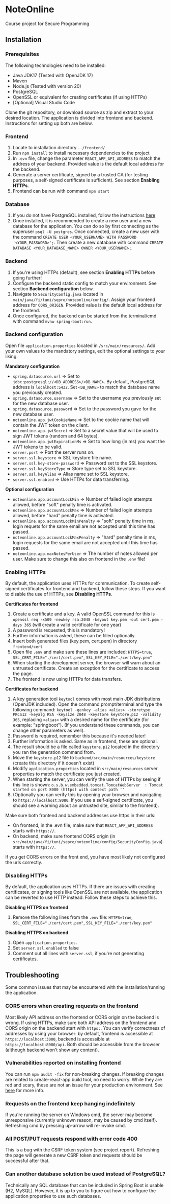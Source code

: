 # NoteOnline
Course project for Secure Programming

## Installation

### Prerequisites
The following technologies need to be installed:
- Java JDK17 (Tested with OpenJDK 17)
- Maven
- Node.js (Tested with version 20)
- PostgreSQL
- OpenSSL or equivalent for creating certificates (if using HTTPs)
- [Optional] Visual Studio Code

Clone the git repository, or download source as zip and extract to your desired location. The application is divided into frontend and backend. Instructions for setting up both are below.
### Frontend
1. Locate to installation directory `../frontend/`
2. Run `npm install` to install necessary dependencies to the project
3. In `.evn` file, change the parameter `REACT_APP_API_ADDRESS` to match the address of your backend. Provided value is the default local address for the backend.
4. Generate a server certificate, signed by a trusted CA (for testing purposes, a self-signed certificate is sufficient). See section **Enabling HTTPs**.
5. Frontend can be run with command `npm start`

### Database
1. If you do not have PostgreSQL installed, follow the instructions [here](https://www.postgresql.org/)
2. Once installed, it is recommended to create a new user and a new database for the application. You can do so by first connecting as the superuser `psql -U postgres`. Once connected, create a new user with the command `CREATE USER <YOUR_USERNAME> WITH PASSWORD '<YOUR_PASSWORD>';`. Then create a new database with command `CREATE DATABASE <YOUR_DATABASE_NAME> OWNER <YOUR_USERNAME>;`.

### Backend
1. If you're using HTTPs (default), see section **Enabling HTTPs** before going further!
2. Configure the backend static config to match your environment. See section **Backend configuration** below.
3. Navigate to `SecurityConfig.java` located in `main/java/fi/tuni/sepro/noteonline/config/`. Assign your frontend address for `CORS_ORIGIN`. Provided value is the default local address for the frontend.
4. Once configured, the backend can be started from the terminal/cmd with command `mvnw spring-boot:run`.

### Backend configuration
Open file `application.properties` located in `/src/main/resources/`. Add your own values to the mandatory settings, edit the optional settings to your liking.

**Mandatory configuration**
- `spring.datasource.url` => Set to `jdbc:postgresql://<DB_ADDRESS>/<DB_NAME>`. By default, PostgreSQL address is `localhost:5432`. Set `<DB_NAME>` to match the database name you previously created.
- `spring.datasource.username` => Set to the username you previously set for the new database user.
- `spring.datasource.password` => Set to the password you gave for the new database user.
- `noteonline.app.jwtCookieName` => Set to the cookie name that will contain the JWT token on the client.
- `noteonline.app.jwtSecret` => Set to a secret value that will be used to sign JWT tokens (random and 64 bytes).
- `noteonline.app.jwtExpirationMs` => Set to how long (in ms) you want the JWT tokens to be valid.
- `server.port` => Port the server runs on.
- `server.ssl.keystore` => SSL keystore file name.
- `server.ssl.key-store-password` => Password set to the SSL keystore.
- `server.ssl.keyStoreType` => Store type set to SSL keystore.
- `server.ssl.keyAlias` => Alias name set to SSL keystore.
- `server.ssl.enabled` => Use HTTPs for data transferring.

**Optional configuration**
- `noteonline.app.accountLockMin` => Number of failed login attempts allowed, before "soft" penalty time is activated.
- `noteonline.app.accountLockMax` => Number of failed login attempts allowed, before "hard" penalty time is activated.
- `noteonline.app.accountLockMinPenalty` => "soft" penalty time in ms, login requets for the same email are not accepted until this time has passed.
- `noteonline.app.accountLockMaxPenalty` => "hard" penalty time in ms, login requests for the same email are not accepted until this time has passed.
- `noteonline.app.maxNotesPerUser` => The number of notes allowed per user. Make sure to change this also on frontend in the `.env` file!

### Enabling HTTPs
By default, the application uses HTTPs for communication. To create self-signed certificates for frontend and backend, follow these steps. If you want to disable the use of HTTPs, see **Disabling HTTPs**.

**Certificates for frontend**
1. Create a certificate and a key. A valid OpenSSL command for this is `openssl req -x509 -newkey rsa:2048 -keyout key.pem -out cert.pem -days 365` (will create a valid certificate for one year)
2. A password is requested, this is mandatory!
3. Further information is asked, these can be filled optionally.
4. Insert both generated files (key.pem, cert.pem) in directory `frontend/cert`
5. Open file `.env` and make sure these lines are included: `HTTPS=true`, `SSL_CERT_FILE="./cert/cert.pem"`, `SSL_KEY_FILE="./cert/key.pem"`
6. When starting the development server, the browser will warn about an untrusted certificate. Create an exception for the certificate to access the page.
7. The frontend is now using HTTPs for data transfers.


**Certificates for backend**
1. A key generation tool `keytool` comes with most main JDK distributions (OpenJDK included). Open the command prompt/terminal and type the following command: `keytool -genkey -alias <alias> -storetype PKCS12 -keyalg RSA -keysize 2048 -keystore keystore.p12 -validity 365`, replacing `<alias>` with a desired name for the certificate (for example: "springboot"). (If you understand these commands, you can change other parameters as well).
2. Password is required, remember this because it's needed later!
3. Further information is asked. Same as in frontend, these are optional.
4. The result should be a file called `keystore.p12` located in the directory you ran the generation command from.
5. Move the `keystore.p12` file to `backend/src/main/resources/keystore` (create this directory if it doesn't exist)
6. Modify `application.properties` located in `src/main/resources` server properties to match the certificate you just created. 
7. When starting the server, you can verify the use of HTTPs by seeing if this line is shown: `o.s.b.w.embedded.tomcat.TomcatWebServer  : Tomcat started on port 8080 (https) with context path ''`
8. (Optionally you can verify this by opening your browser and navigating to `https://localhost:8080`. If you use a self-signed certificate, you should see a warning about an untrusted site, similar to the frontend).

Make sure both frontend and backend addresses use https in their urls:
- On frontend, in the .evn file, make sure that `REACT_APP_API_ADDRESS` starts with `https://`. 
- On backend, make sure frontend CORS origin (in `src/main/java/fi/tuni/sepro/noteonline/config/SecurityConfig.java`) starts with `https://`.

If you get CORS errors on the front end, you have most likely not configured the urls correctly. 


### Disabling HTTPs
By default, the application uses HTTPs. If there are issues with creating certificates, or signing tools like OpenSSL are not available, the application can be reverted to use HTTP instead. Follow these steps to achieve this.

**Disabling HTTPS on frontend**
1. Remove the following lines from the `.env` file: `HTTPS=true`, `SSL_CERT_FILE="./cert/cert.pem"`, `SSL_KEY_FILE="./cert/key.pem"`

**Disabling HTTPS on backend**
1. Open `application.properties`. 
2. Set `server.ssl.enabled` to false
3. Comment out all lines with `server.ssl`, if you're not generating certificates. 


## Troubleshooting
Some common issues that may be encountered with the installation/running the application.

### CORS errors when creating requests on the frontend
Most likely API address on the frontend or CORS origin on the backend is wrong. If using HTTPs, make sure both API address on the frontend and CORS origin on the backend start with `https:`.
You can verify correctness of addresses by using your browser: by default, frontend is accessible at `https://localhost:3000`, backend is accessible at `https://localhost:8080/api`. Both should be accessible from the browser (although backend won't show any content).

### Vulnerabilities reported on installing frontend
You can run `npm audit -fix` for non-breaking changes. If breaking changes are related to create-react-app build tool, no need to worry. While they are red and scary, these are not an issue for your production environment. See [here](https://github.com/facebook/create-react-app/issues/11174) for more info.

### Requests on the frontend keep hanging indefinitely
If you're running the server on Windows cmd, the server may become unresponsive (currently unknown reason, may be caused by cmd itself). Refreshing cmd by pressing up-arrow will re-invoke cmd. 

### All POST/PUT requests respond with error code 400
This is a bug with the CSRF token system (see project report). Refreshing the page will generate a new CSRF token and requests should be successful after that.

### Can another database solution be used instead of PostgreSQL?
Technically any SQL database that can be included in Spring Boot is usable (H2, MySQL). However, it is up to you to figure out how to configure the application properties to use such databases. 


